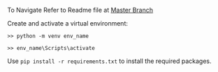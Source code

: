 To Navigate Refer to Readme file at [Master Branch](https://github.com/amrit-fuse/python/tree/master)



Create and activate a virtual environment:

`>> python -m venv env_name`

`>> env_name\Scripts\activate`

Use `pip install -r requirements.txt` to install the required packages.

